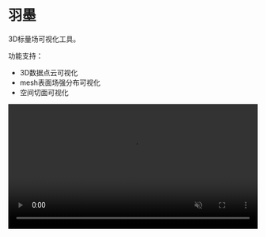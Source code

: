 # 羽墨

3D标量场可视化工具。

功能支持：

- 3D数据点云可视化
- mesh表面场强分布可视化
- 空间切面可视化

<video width=100% autoplay muted loop>
  <source src="[[url.videos]]/media/movies/teaser.mp4" type="video/mp4">
  Your browser does not support the video tag.
</video>
